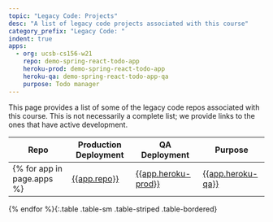 ```yaml
---
topic: "Legacy Code: Projects"
desc: "A list of legacy code projects associated with this course"
category_prefix: "Legacy Code: "
indent: true
apps: 
  - org: ucsb-cs156-w21
    repo: demo-spring-react-todo-app
    heroku-prod: demo-spring-react-todo-app
    heroku-qa: demo-spring-react-todo-app-qa
    purpose: Todo manager
---
```


This page provides a list of some of the legacy code repos associated with this course.  This is not necessarily a complete list; we provide links to the ones that 
have active development.

| Repo | Production Deployment | QA Deployment | Purpose |
|------|-----------------------|---------------|---------|
{% for app in page.apps %}| [{{app.repo}}](https://github.com/{{app.org}}/{{app.repo}}) | [{{app.heroku-prod}}](https://{{app.heroku-prod}}.herokuapp.com) | [{{app.heroku-qa}}](https://{{app.heroku-qa}}.herokuapp.com) | {{app.purpose}} |
{% endfor %}{:.table .table-sm .table-striped .table-bordered}



